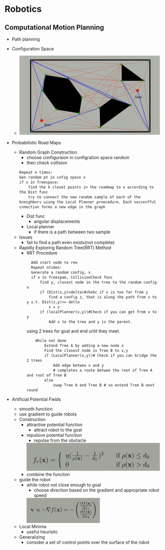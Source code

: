# Robotics
## Computational Motion Planning
+ Path planning
+ Configuration Space
  + <img src="imgs/config-space1.png">
+ Probabilistic Road Maps
  + Random Graph Construction
    + choose configuraion in configration space random
    + then check collision
    ```
    Repeat n times:
    Gen random pt in cofig space x
    if x in freespace:
        find the k closet points in the roadmap to x according to the Dist func
        try to connect the new random sample of each of the kneighbors uisng the Local Planner proecedure. Each succesfful cnnection forms a new edge in the graph
    ```
     + Dist func
       + angular displacements
     + Local planner
       + if there is a path between two sample 
  + Issues
    + fail to find a path even exists(not complete)
  + Rapidly Exploring Random Tree(RRT) Method
    + RRT Procedure
      ```
        Add start node to ree
        Repeat ntimes:
        Generate a random config, x
        if x in freespae, CollisionCheck func
            find y, closest node in the tree to the random config x
            if (Dist(x,y)>delta)#chekc if x is too far from y
                find a config z, that is along the path from x to y s.t. Dist(z,y)<= delta
                x = z
            if (localPlanner(x,y))#Check if you can get from x to y
                Add x to the tree and y is the parent.
      ```
      using 2 trees for goal and end until they meet.
      ```
          While not done
              Extend Tree A by adding a new node x
              Find the closest node in Tree B to x,y
              if (LocalPlanner(x,y))# Check if you can bridge the 2 trees
                  Add edge betwee x and y
                  # completes a route betwee the root of Tree A and root of Tree B
              else
                  swap Tree A and Tree B # so extend Tree B next round
      ```
         

+ Artificial Potential Fields
  + smooth function
  + use gradient to guide robots
  + Construction
    + attractive potential function
      + attract robot to the goal
    + repulsive potential function
      + repulse from the obstacle
      <img src="imgs/rep-func.png">
    + combine the funciton
  + guide the robot
    + while robot not close enough to goal
      + choose direction based on the gradient and appropriate robot speed
      <img src="imgs/gradient.png">
  + Local Minima
    + useful heuristic
  + Generalizing
    + consider a set of control points over the surface of the robot
  



